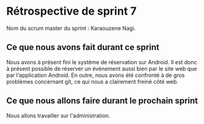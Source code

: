 # Rétrospective de sprint 7

Nom du scrum master du sprint : Karaouzene Nagi.

## Ce que nous avons fait durant ce sprint

Nous avons à présent fini le système de réservation sur Android.
Il est donc à présent possible de réserver un évènement aussi bien par le site web que par l'application Android.
En outre, nous avons été confronté à de gros problèmes concernant git, ce qui nous a clairement freiné côté web.

## Ce que nous allons faire durant le prochain sprint

Nous allons travailler sur l'administration.

 
